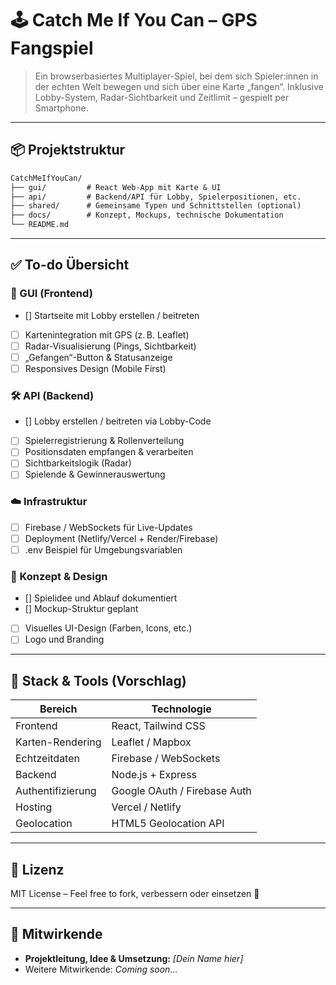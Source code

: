 # 🕹️ Catch Me If You Can – GPS Fangspiel

> Ein browserbasiertes Multiplayer-Spiel, bei dem sich Spieler:innen in der echten Welt bewegen und sich über eine Karte „fangen“. Inklusive Lobby-System, Radar-Sichtbarkeit und Zeitlimit – gespielt per Smartphone.

---

## 📦 Projektstruktur

```txt
CatchMeIfYouCan/
├── gui/         # React Web-App mit Karte & UI
├── api/         # Backend/API für Lobby, Spielerpositionen, etc.
├── shared/      # Gemeinsame Typen und Schnittstellen (optional)
├── docs/        # Konzept, Mockups, technische Dokumentation
└── README.md
```

---

## ✅ To-do Übersicht

### 📱 GUI (Frontend)
- [] Startseite mit Lobby erstellen / beitreten
- [ ] Kartenintegration mit GPS (z. B. Leaflet)
- [ ] Radar-Visualisierung (Pings, Sichtbarkeit)
- [ ] „Gefangen“-Button & Statusanzeige
- [ ] Responsives Design (Mobile First)

### 🛠️ API (Backend)
- [] Lobby erstellen / beitreten via Lobby-Code
- [ ] Spielerregistrierung & Rollenverteilung
- [ ] Positionsdaten empfangen & verarbeiten
- [ ] Sichtbarkeitslogik (Radar)
- [ ] Spielende & Gewinnerauswertung

### ☁️ Infrastruktur
- [ ] Firebase / WebSockets für Live-Updates
- [ ] Deployment (Netlify/Vercel + Render/Firebase)
- [ ] .env Beispiel für Umgebungsvariablen

### 📐 Konzept & Design
- [] Spielidee und Ablauf dokumentiert
- [] Mockup-Struktur geplant
- [ ] Visuelles UI-Design (Farben, Icons, etc.)
- [ ] Logo und Branding

---

## 🔧 Stack & Tools (Vorschlag)

| Bereich         | Technologie         |
|----------------|---------------------|
| Frontend        | React, Tailwind CSS |
| Karten-Rendering| Leaflet / Mapbox    |
| Echtzeitdaten   | Firebase / WebSockets |
| Backend         | Node.js + Express   |
| Authentifizierung | Google OAuth / Firebase Auth |
| Hosting         | Vercel / Netlify    |
| Geolocation     | HTML5 Geolocation API |

---

## 📜 Lizenz

MIT License – Feel free to fork, verbessern oder einsetzen 🙌

---

## 🤝 Mitwirkende

- **Projektleitung, Idee & Umsetzung:** _[Dein Name hier]_  
- Weitere Mitwirkende: _Coming soon..._
